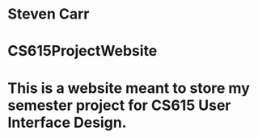 # Steven Carr
# CS615ProjectWebsite
# This is a website meant to store my semester project for CS615 User Interface Design.
